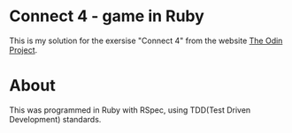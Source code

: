 # Connect 4 - game in Ruby
This is my solution for the exersise "Connect 4" from the website [The Odin Project](http://www.theodinproject.com/).
# About
This was programmed in Ruby with RSpec, using TDD(Test Driven Development) standards.